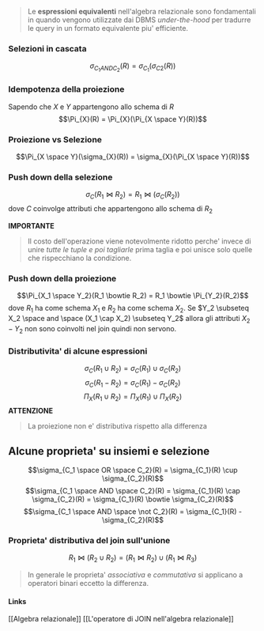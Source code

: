 >Le **espressioni equivalenti** nell'algebra relazionale sono fondamentali in quando vengono utilizzate dai DBMS *under-the-hood* per tradurre le query in un formato equivalente piu' efficiente.

### Selezioni in cascata
$$\sigma_{C_1 AND C_2}(R) = \sigma_{C_1}(\sigma_{C2}(R))$$
### Idempotenza della proiezione
Sapendo che $X$ e $Y$ appartengono allo schema di $R$ 
$$\Pi_{X}(R) = \Pi_{X}(\Pi_{X \space Y}(R))$$
### Proiezione vs Selezione
$$\Pi_{X \space Y}(\sigma_{X}(R)) = \sigma_{X}(\Pi_{X \space Y}(R))$$
### Push down della selezione
$$\sigma_{C} (R_1 \bowtie R_2) = R_1 \bowtie (\sigma_{C} (R_2))$$
dove $C$ coinvolge attributi che appartengono allo schema di $R_2$

**IMPORTANTE**
>Il costo dell'operazione viene notevolmente ridotto perche' invece di unire *tutte le tuple e poi tagliarle* prima taglia e poi unisce solo quelle che rispecchiano la condizione.

### Push down della proiezione
$$\Pi_{X_1 \space Y_2}(R_1 \bowtie R_2) = R_1 \bowtie \Pi_{Y_2}(R_2)$$
dove $R_1$ ha come schema $X_1$ e $R_2$ ha come schema $X_2$. 
Se $Y_2 \subseteq X_2  \space and \space (X_1 \cap X_2) \subseteq Y_2$ allora gli attributi $X_2 - Y_2$ non sono coinvolti nel join quindi non servono.

### Distributivita' di alcune espressioni
$$\sigma_{C}(R_1 \cup R_2) = \sigma_{C}(R_1) \cup \sigma_{C}(R_2)$$
$$\sigma_{C}(R_1 - R_2) = \sigma_{C}(R_1) - \sigma_{C}(R_2)$$
$$\Pi_{X}(R_1 \cup R_2) = \Pi_{X}(R_1) \cup \Pi_{X}(R_2)$$
**ATTENZIONE**
>La proiezione non e' distributiva rispetto alla differenza

## Alcune proprieta' su insiemi e selezione
$$\sigma_{C_1 \space OR \space C_2}(R) = \sigma_{C_1}(R) \cup \sigma_{C_2}(R)$$
$$\sigma_{C_1 \space AND \space C_2}(R) = \sigma_{C_1}(R) \cap \sigma_{C_2}(R) = \sigma_{C_1}(R) \bowtie \sigma_{C_2}(R)$$
$$\sigma_{C_1 \space AND \space \not C_2}(R) = \sigma_{C_1}(R) - \sigma_{C_2}(R)$$
### Proprieta' distributiva del join sull'unione
$$R_1 \bowtie (R_2 \cup R_2) = (R_1 \bowtie R_2) \cup (R_1 \bowtie R_3)$$
>In generale le proprieta' *associativa* e *commutativa* si applicano a operatori binari eccetto la differenza.

#### Links
[[Algebra relazionale]]
[[L'operatore di JOIN nell'algebra relazionale]]